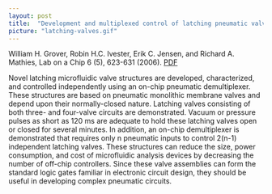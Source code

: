 ```yaml
---
layout: post
title:  "Development and multiplexed control of latching pneumatic valves using microfluidic logical structures"
picture: "latching-valves.gif"
---
```


William H. Grover, Robin H.C. Ivester, Erik C. Jensen, and Richard A. Mathies, Lab on a Chip 6 (5), 623-631 (2006). [PDF](/assets/latching-valves.pdf)

Novel latching microfluidic valve structures are developed, characterized, and controlled independently using an on-chip pneumatic demultiplexer. These structures are based on pneumatic monolithic membrane valves and depend upon their normally-closed nature. Latching valves consisting of both three- and four-valve circuits are demonstrated. Vacuum or pressure pulses as short as 120 ms are adequate to hold these latching valves open or closed for several minutes. In addition, an on-chip demultiplexer is demonstrated that requires only n pneumatic inputs to control 2(n-1) independent latching valves. These structures can reduce the size, power consumption, and cost of microfluidic analysis devices by decreasing the number of off-chip controllers. Since these valve assemblies can form the standard logic gates familiar in electronic circuit design, they should be useful in developing complex pneumatic circuits.